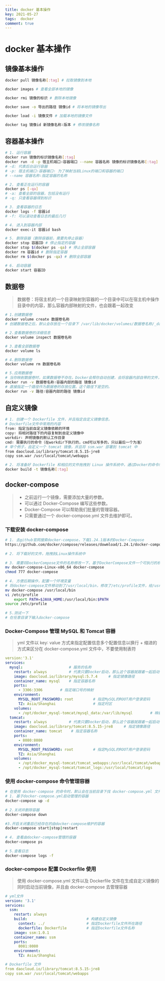 ```yaml
---
title: docker 基本操作
key: 2021-05-27
tags:  docker
comment: true
---
```


# docker 基本操作

## 镜像基本操作

```sh
docker pull 镜像名称[:tag] # 拉取镜像到本地

docker images # 查看全部本地的镜像

docker rmi 镜像的标识 # 删除本地镜像

docker save -o 导出的路径 镜像id # 将本地的镜像导出

docker load -i 镜像文件 # 加载本地的镜像文件

docker tag 镜像id 新镜像名称∶版本 # 修改镜像名称
```

## 容器基本操作

```sh
# 1. 运行容器
docker run 镜像的标识镜像名称[:tag] 
docker run -d -p 宿主机端口∶容器端口 --name 容器名称 镜像的标识镜像名称[:tag]
# -d: 代表后台运行容器
# -p: 宿主机端口∶容器端口∶ 为了映射当前Linux的端口和容器的端口
# --name 容器名称∶指定容器的名称

# 2. 查看正在运行的容器 
docker ps [-qa]
# -a: 查看全部的容器，包括没有运行
# -q: 只查看容器得到标识

# 3. 查看容器的日志 
docker logs -f 容器id
# -f: 可以滚动查看日志的最后几行

# 4. 进入到容器内部 
docker exec-it 容器id bash

# 5. 删除容器（删除容器前，需要先停止容器）
docker stop 容器ID # 停止指定的容器
docker stop $(docker ps -qa) # 停止全部容器
docker rm 容器id # 删除指定容器
docker rm $(docker ps -qa) # 删除全部容器

# 6. 启动容器
docker start 容器ID
```



## 数据卷

> 数据卷：将宿主机的一个目录映射到容器的一个目录中可以在宿主机中操作目录中的内容，那么容器内部映射的文件，也会跟着一起改变



```sh
# 1.创建数据卷
docker volume create 数据卷名称
# 创建数据卷之后，默认会存放在一个目录下 /var/lib/docker/volumes/数据卷名称/_data

# 2.查看数据卷的详细信息 
docker volume inspect 数据卷名称

# 3.查看全部数据卷 
docker volume ls

# 4.删除数据卷 
docker volume rm 数据卷名称

# 5.应用数据卷
# 当你映射数据卷时，如果数据卷不存在。Docker会帮你自动创建，会将容器内部自带的文件，存储在默认的存放路径中。 
docker run -v 数据卷名称∶容器内部的路径 镜像id
# 直接指定一个路径作为数据卷的存放位置。这个路径下是空的。 
docker run -v 路径∶容器内部的路径 镜像id
```



## 自定义镜像

```sh
# 1. 创建一个 Dockerfile 文件，并且指定自定义镜像信息。
# Dockerfile文件中常用的内容 
from∶ 指定当前自定义镜像依赖的环境
copy∶ 将相对路径下的内容复制到自定义镜像中
workdir∶ 声明镜像的默认工作目录
cmd∶ 需要执行的命令（在workdir下执行的，cmd可以写多的，只以最后一个为准）
# 举个例子，自定义一个 tomcat 镜像，并且将 ssm.war 部署到 tomcat 中 
from daocloud.io/library/tomcat:8.5.15-jre8 
copy ssm.war /usr/local/tomcat/webapps

# 2. 将准备好 Dockerfile 和相应的文件拖拽到 Linux 操作系统中，通过Docker的命令制作镜像
docker build -t 镜像名称[:tag]
```



## docker-compose

> - 之前运行一个镜像，需要添加大量的参数。
> - 可以通过 Docker-Compose 编写这些参数。
> - Docker-Compose 可以帮助我们批量的管理容器。
> - 只需要通过一个 docker-compose.yml 文件去维护即可。

### 下载安装 docker-compose

```sh
# 1. 去github官网搜索docker-compose，下载1.24.1版本的Docker-Compose
https://github.com/docker/compose/releases/dowmload/1.24.1/docker-compose-Linux-x86_64
 
# 2. 将下载好的文件，拖拽到Linux操作系统中
 
# 3. 需要将DockerCompose文件的名称修改一下，基于DockerCompose文件一个可执行的权限 
mv docker-compose-Linux-x86_64 docker-compose 
chmod 777 docker-compose
 
# 4. 方便后期操作，配置一个环境变量
# 将docker-compose文件移动到了/usr/local/bin，修改了/etc/profile文件，给/usr/local/bin配置到了PATH中 
mv docker-compose /usr/local/bin 
vi /etc/profile
    export PATH=$JAVA_HOME:/usr/local/bin:$PATH 
source /etc/profile
 
# 5.测试一下
# 在任意目录下输入docker-compose
```

### Docker-Compose 管理 MySQL 和 Tomcat 容器

> yml 文件以 key∶ value 方式来指定配置信息多个配置信息以换行 + 缩进的方式来区分在 docker-compose.yml 文件中，不要使用制表符

```yaml
version:'3.1'
services:
  mysql:                     # 服务的名称
    restart: always          # 代表只要Docker启动，那么这个容器就跟着一起启动
    image: daocloud.io/library/mysql:5.7.4     # 指定镜像路径
    container_name: mysql    # 指定容器名称
    ports:
      - 3306:3306        # 指定端口号的映射
    environment:
      MYSQL_ROOT_PASSWORD: root         # 指定MySQL的ROOT用户登录密码
      TZ: Asia/Shanghai                 # 指定时区
    volumes:
      - /opt/docker_mysql-tomcat/mysql_data:/var/lib/mysql        # 映射数据卷
  tomcat:
    restart: always          # 代表只要Docker启动，那么这个容器就跟着一起启动
    image: daocloud.io/library/tomcat:8.5.15-jre8     # 指定镜像路径
    container_name: tomcat    # 指定容器名称
    ports:
      - 8080:8080       
    environment:
      MYSQL_ROOT_PASSWORD: root         # 指定MySQL的ROOT用户登录密码
      TZ: Asia/Shanghai                 
    volumes:
      - /opt/docker_mysql-tomcat/tomcat_webapps:/usr/local/tomcat/webapps       
      - /opt/docker_mysql-tomcat/tomcat_logs:/usr/local/tomcat/logs       

```

### 使用 docker-compose 命令管理容器

```sh
# 在使用 docker-compose 的命令时，默认会在当前目录下找 docker-compose.yml 文件
# 1. 基于docker-compose.yml启动管理的容器 
docker-compose up -d
 
# 2.关闭并删除容器 
docker-compose down
 
#3.开启关闭重启已经存在的由docker-compose维护的容器 
docker-compose start|stop|restart
 
# 4. 查看由docker-compose管理的容器 
docker-compose ps
 
# 5.查看日志 
docker-compose logs -f

```

### docker-compose 配置 Dockerfile 使用

> 使用 docker-compose.yml 文件以及 Dockerfile 文件在生成自定义镜像的同时启动当前镜像，并且由 docker-compose 去管理容器

```yaml
# yml文件
version: '3.1'
services:
  ssm:
    restart: always
    build:                           # 构建自定义镜像
      context: ../                   # 指定Dockerfile文件所在路径
      dockerfile: Dockerfile         # 指定Dockerfile文件名称
    image: ssm:1.0.1
    container_name: ssm
    ports:
      8081:8080
    environment:
      TZ: Asia/Shanghai

# Dockerfile 文件
from daocloud.io/library/tomcat:8.5.15-jre8
copy ssm.war /usr/local/tomcat/webapps
```

